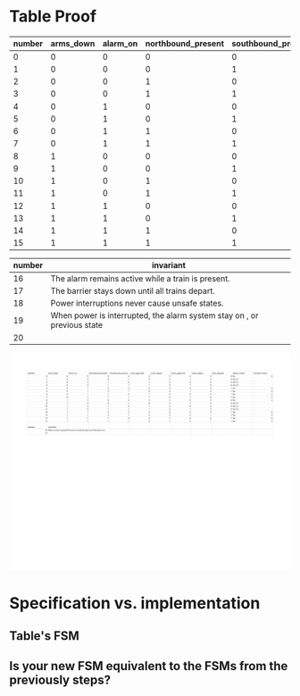 # Table Proof


| number | arms_down | alarm_on | northbound_present | southbound_present | north_approach | south_approach | north_depart | south_depart | ringing | safety_hazard |
|--------|-----------|----------|--------------------|--------------------|----------------|----------------|--------------|--------------|---------|---------------|
| 0      | 0         | 0        | 0                  | 0                  | 0               | 0               | 0             | 0            | 0       | No             |
| 1      | 0         | 0        | 0                  | 1                  |                |                |              |              |         |               |
| 2      | 0         | 0        | 1                  | 0                  |                |                |              |              |         |               |
| 3      | 0         | 0        | 1                  | 1                  |                |                |              |              |         |               |
| 4      | 0         | 1        | 0                  | 0                  |                |                |              |              |         |               |
| 5      | 0         | 1        | 0                  | 1                  |                |                |              |              |         |               |
| 6      | 0         | 1        | 1                  | 0                  |                |                |              |              |         |               |
| 7      | 0         | 1        | 1                  | 1                  |                |                |              |              |         |               |
| 8      | 1         | 0        | 0                  | 0                  |                |                |              |              |         |               |
| 9      | 1         | 0        | 0                  | 1                  |                |                |              |              |         |               |
| 10     | 1         | 0        | 1                  | 0                  |                |                |              |              |         |               |
| 11     | 1         | 0        | 1                  | 1                  |                |                |              |              |         |               |
| 12     | 1         | 1        | 0                  | 0                  |                |                |              |              |         |               |
| 13     | 1         | 1        | 0                  | 1                  |                |                |              |              |         |               |
| 14     | 1         | 1        | 1                  | 0                  |                |                |              |              |         |               |
| 15     | 1         | 1        | 1                  | 1                  |                |                |              |              |         |               |

| number | invariant |
|--------|-----------|
| 16     | The alarm remains active while a train is present.      | 
| 17     | The barrier stays down until all trains depart.          | 
| 18     | Power interruptions never cause unsafe states.          |
| 19     | When power is interrupted, the alarm system stay on , or previous state       |
| 20     |           |


<img src="docs/FSM From Table - Sheet1.svg">

# Specification vs. implementation
## Table's FSM



## Is your new FSM equivalent to the FSMs from the previously steps?
